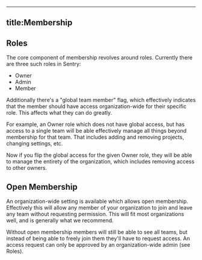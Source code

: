 ----
title:Membership
----

## Roles

The core component of membership revolves around roles. Currently there are three such roles in Sentry:

- Owner
- Admin
- Member

Additionally there's a "global team member" flag, which effectively indicates that the member should have access organization-wide for their specific role. This affects what they can do greatly.

For example, an Owner role which does not have global access, but has access to a single team will be able effectively manage all things beyond membership for that team. That includes adding and removing projects, changing settings, etc.

Now if you flip the global access for the given Owner role, they will be able to manage the entirety of the organization, which includes removing access to other owners.

## Open Membership

An organization-wide setting is available which allows open membership. Effectively this will allow any member of your organization to join and leave any team without requesting permission. This will fit most organizations well, and is generally what we recommend.

Without open membership members will still be able to see all teams, but instead of being able to freely join them they'll have to request access. An access request can only be approved by an organization-wide admin (see Roles).
